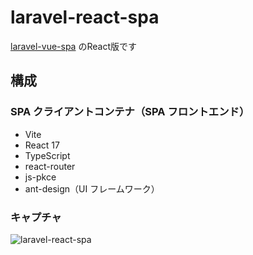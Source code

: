 # laravel-react-spa
[laravel-vue-spa](https://github.com/pei-miyapei/laravel-vue-spa) のReact版です

## 構成

### SPA クライアントコンテナ（SPA フロントエンド）

- Vite
- React 17
- TypeScript
- react-router
- js-pkce
- ant-design（UI フレームワーク）

### キャプチャ
![laravel-react-spa](https://user-images.githubusercontent.com/71608387/151718083-a3031944-a10f-425e-a712-5d6d527fd2f2.gif)
